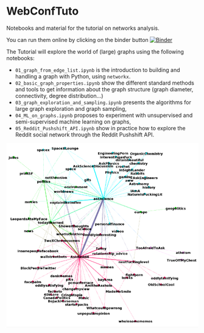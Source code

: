 # WebConfTuto

Notebooks and material for the tutorial on networks analysis.

You can run them online by clicking on the binder button
[![Binder](https://mybinder.org/badge_logo.svg)](https://mybinder.org/v2/gh/epfl-lts2/GraphMining-TheWebConf2021/HEAD)

The Tutorial will explore the world of (large) graphs using the following notebooks:
* `01_graph_from_edge_list.ipynb` is the introduction to building and handling a graph with Python, using `networkx`.
* `02_basic_graph_properties.ipynb` show the different standard methods and tools to get information about the graph structure (graph diameter, connectivity, degree distribution...)
* `03_graph_exploration_and_sampling.ipynb` presents the algorithms for large graph exploration and graph sampling,
* `04_ML_on_graphs.ipynb` proposes to experiment with unsupervised and semi-supervised machine learning on graphs,
* `05_Reddit_Pushshift_API.ipynb` show in practice how to explore the Reddit social network through the Reddit Pushshift API.

![Reddit neighbors](redditneighbors.png "Reddit neighbors")

